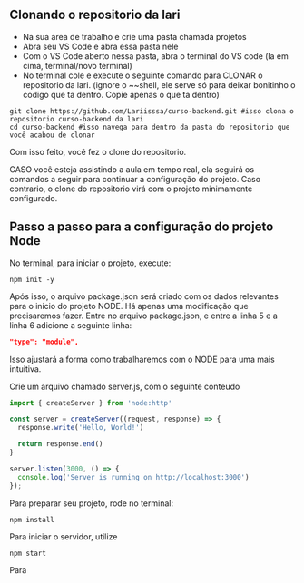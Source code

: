 ## Clonando o repositorio da lari
- Na sua area de trabalho e crie uma pasta chamada projetos
- Abra seu VS Code e abra essa pasta nele
- Com o VS Code aberto nessa pasta, abra o terminal do VS code (la em cima, terminal/novo terminal)
- No terminal cole e execute o seguinte comando para CLONAR o repositorio da lari. (ignore o ~~shell, ele serve só para deixar bonitinho o codigo que ta dentro. Copie apenas o que ta dentro)
~~~~shell
git clone https://github.com/Lariisssa/curso-backend.git #isso clona o repositorio curso-backend da lari
cd curso-backend #isso navega para dentro da pasta do repositorio que você acabou de clonar
~~~~

Com isso feito, você fez o clone do repositorio.

CASO você esteja assistindo a aula em tempo real, ela seguirá os comandos a seguir para continuar a configuração do projeto. Caso contrario, o clone do repositorio virá com o projeto minimamente configurado.

## Passo a passo para a configuração do projeto Node
No terminal, para iniciar o projeto, execute:
~~~~shell
npm init -y
~~~~

Após isso, o arquivo package.json será criado com os dados relevantes para o inicio do projeto NODE.
Há apenas uma modificação que precisaremos fazer. Entre no arquivo package.json, e entre a linha 5 e a linha 6 adicione a seguinte linha:
~~~~json
"type": "module",
~~~~
Isso ajustará a forma como trabalharemos com o NODE para uma mais intuitiva.

Crie um arquivo chamado server.js, com o seguinte conteudo
~~~~js
import { createServer } from 'node:http'

const server = createServer((request, response) => {
  response.write('Hello, World!')

  return response.end()
}

server.listen(3000, () => {
  console.log('Server is running on http://localhost:3000')
});
~~~~

Para preparar seu projeto, rode no terminal:
~~~~shell
npm install
~~~~

Para iniciar o servidor, utilize
~~~~shell
npm start
~~~~

Para 